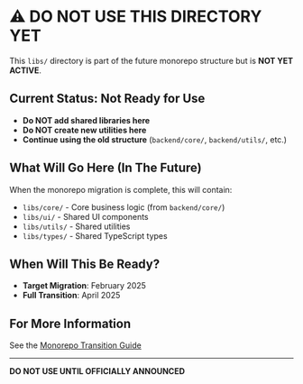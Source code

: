 # ⚠️ DO NOT USE THIS DIRECTORY YET

This `libs/` directory is part of the future monorepo structure but is **NOT YET ACTIVE**.

## Current Status: Not Ready for Use

- **Do NOT add shared libraries here**
- **Do NOT create new utilities here**
- **Continue using the old structure** (`backend/core/`, `backend/utils/`, etc.)

## What Will Go Here (In The Future)

When the monorepo migration is complete, this will contain:
- `libs/core/` - Core business logic (from `backend/core/`)
- `libs/ui/` - Shared UI components
- `libs/utils/` - Shared utilities
- `libs/types/` - Shared TypeScript types

## When Will This Be Ready?

- **Target Migration**: February 2025
- **Full Transition**: April 2025

## For More Information

See the [Monorepo Transition Guide](../docs/monorepo/MONOREPO_TRANSITION_GUIDE.md)

---

**DO NOT USE UNTIL OFFICIALLY ANNOUNCED**
